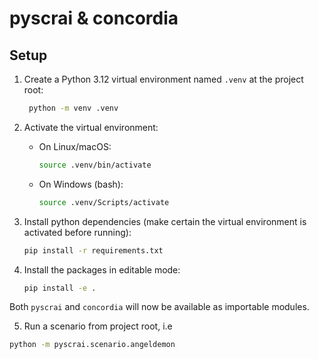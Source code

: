 # pyscrai & concordia

## Setup

1. Create a Python 3.12 virtual environment named `.venv` at the project root:
   ```bash
    python -m venv .venv
   ```

2. Activate the virtual environment:
   - On Linux/macOS:
     ```bash
     source .venv/bin/activate
     ```
   - On Windows (bash):
     ```bash
     source .venv/Scripts/activate
     ```


3. Install python dependencies (make certain the virtual environment is activated before running):
   ```bash
   pip install -r requirements.txt
   ```

4. Install the packages in editable mode:
   ```bash
   pip install -e .
   ```

Both `pyscrai` and `concordia` will now be available as importable modules.

5. Run a scenario from project root, i.e 
``` bash
python -m pyscrai.scenario.angeldemon
```
